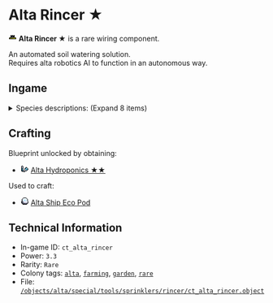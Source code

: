 # Alta Rincer ★

<img src="https://raw.githubusercontent.com/Ceterai/Enternia/main/objects/alta/special/tools/sprinklers/rincer/icon.png" alt="Alta Rincer ★ icon" loading="lazy" height="16px" width="auto" /> **Alta Rincer ★** is a rare wiring component.

An automated soil watering solution.  
Requires alta robotics AI to function in an autonomous way.

## Ingame

<details markdown="1"><summary>Species descriptions: (Expand 8 items)</summary>

- Alta: Neat, now nobody has to water plants themselves!.. As if you wouldn't want to...
- Apex: A sprinkler. Quite a clever way to water crops.
- Avian: It's a machine that waters crops automatically.
- Floran: Waters cropss..
- Glitch: Unimpressed. It is an automated soil watering solution. I enjoy watering my plants by hand.
- Human: It's a sprinkler for watering crops! Running through sprinklers makes me feel nostalgic.
- Hylotl: It is used to water crops. Simple, but rather clever.
- Novakid: Waterin' crops made simple.

</details>

## Crafting

Blueprint unlocked by obtaining:

- <img src="https://raw.githubusercontent.com/Ceterai/Enternia/main/codex/alta/datamass/elin.png" alt="Alta Hydroponics ★★ icon" loading="lazy" height="16px" width="auto" /> [Alta Hydroponics ★★](https://ceterai.github.io/MyEnternia/Wiki/AltaHydroponics)

Used to craft:

- <img src="https://raw.githubusercontent.com/Ceterai/Enternia/main/objects/alta/special/tools/pods/ship/icon.png" alt="Alta Ship Eco Pod icon" loading="lazy" height="16px" width="auto" /> [Alta Ship Eco Pod](https://ceterai.github.io/MyEnternia/Wiki/AltaShipEcoPod)

## Technical Information

- In-game ID: `ct_alta_rincer`
- Power: `3.3`
- Rarity: `Rare`
- Colony tags: [`alta`](https://ceterai.github.io/MyEnternia/Wiki/Tags/Alta), [`farming`](https://ceterai.github.io/MyEnternia/Wiki/Tags/Farming), [`garden`](https://ceterai.github.io/MyEnternia/Wiki/Tags/Garden), [`rare`](https://ceterai.github.io/MyEnternia/Wiki/Tags/Rare)
- File: [`/objects/alta/special/tools/sprinklers/rincer/ct_alta_rincer.object`](https://github.com/Ceterai/Enternia/blob/main/objects/alta/special/tools/sprinklers/rincer/ct_alta_rincer.object)
